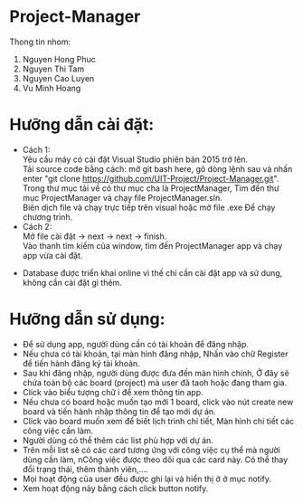 # Project-Manager
Thong tin nhom:
1. Nguyen Hong Phuc
2. Nguyen Thi Tam
3. Nguyen Cao Luyen
4. Vu Minh Hoang

# Hưỡng dẫn cài đặt:
+ Cách 1: 
	<br>Yêu cầu máy có cài đặt Visual Studio phiên bản 2015 trở lên.
	<br>Tải source code bằng cách: mở git bash here, gõ dòng lệnh sau và nhấn enter "git clone https://github.com/UIT-Project/Project-Manager.git".
	<br>Trong thư mục tải về có thư mục cha là ProjectManager, Tìm đến thư mục ProjectManager và chạy file ProjectManager.sln.
	<br>Biên dịch file và chạy trực tiếp trên visual hoặc mở file .exe Để chạy chương trình.
+ Cách 2:
	<br>Mở file cài đặt -> next -> next -> finish.
	<br>Vào thanh tìm kiếm của window, tìm đến ProjectManager app và chạy app vừa cài đặt.
* Database được triển khai online vì thế chỉ cần cài đặt app và sử dung, không cần cài đặt gì thêm.
# Hưỡng dẫn sử dụng:
+ Để sử dụng app, người dùng cần có tài khoản để đăng nhập.
+ Nếu chưa có tài khoản, tại màn hình đăng nhập, Nhấn vào chữ Register để tiến hành đăng ký tài khoản.
+ Sau khi đăng nhập, người dùng được đưa đến màn hình chính, Ở đây sẽ chứa toàn bộ các board (project) mà user đã taoh hoặc đang tham gia.
+ Click vào biểu tượng chữ i để xem thông tin app.
+ Nếu chưa có board hoặc muốn tạo mới 1 board, click vào nút create new board và tiến hành nhập thông tin để tạo mới dự án.
+ Click vào board muốn xem để biết lịch trình chi tiết, Màn hình chi tiết các công việc cần làm.
+ Người dùng có thể thêm các list phù hợp với dự án.
+ Trên mỗi list sẽ có các card tương ứng với công việc cụ thể mà người dùng cần làm, nCông việc được theo dõi qua các card này. Có thể thay đổi trạng thái, thêm thành viên,....
+ Mọi hoạt động của user đều được ghi lại và hiển thị ở ở mục notify.
+ Xem hoạt động này bằng cách click button notify.
